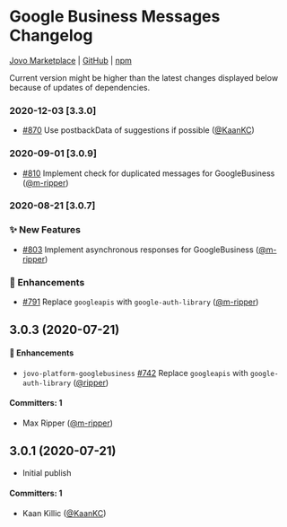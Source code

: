 # Google Business Messages Changelog

[Jovo Marketplace](https://www.jovo.tech/marketplace/jovo-platform-googlebusiness) | [GitHub](https://github.com/jovotech/jovo-framework/tree/master/jovo-platforms/jovo-platform-googlebusiness) | [npm](https://www.npmjs.com/package/jovo-platform-googlebusiness)

Current version might be higher than the latest changes displayed below because of updates of dependencies.

### 2020-12-03 [3.3.0]
- [#870](https://github.com/jovotech/jovo-framework/pull/870) Use postbackData of suggestions if possible ([@KaanKC](https://github.com/KaanKC))

### 2020-09-01 [3.0.9]
* [#810](https://github.com/jovotech/jovo-framework/pull/810) Implement check for duplicated messages for GoogleBusiness ([@m-ripper](https://github.com/m-ripper))

### 2020-08-21 [3.0.7]

### :sparkles: New Features

* [#803](https://github.com/jovotech/jovo-framework/pull/803) Implement asynchronous responses for GoogleBusiness ([@m-ripper](https://github.com/m-ripper))   

### :nail_care: Enhancements

* [#791](https://github.com/jovotech/jovo-framework/pull/791) Replace `googleapis` with `google-auth-library` ([@m-ripper](https://github.com/m-ripper))   



## 3.0.3 (2020-07-21)

#### :nail_care: Enhancements
 * `jovo-platform-googlebusiness` [#742](https://github.com/jovotech/jovo-framework/pull/742) Replace `googleapis` with `google-auth-library` ([@ripper](https://github.com/ripper))  
 
 #### Committers: 1
- Max Ripper ([@m-ripper](https://github.com/m-ripper))

## 3.0.1 (2020-07-21)

* Initial publish

#### Committers: 1
- Kaan Killic ([@KaanKC](https://github.com/KaanKC))

